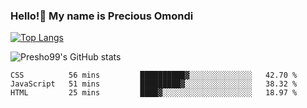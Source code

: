 ### Hello!👋 My name is Precious Omondi 

[![Top Langs](https://github-readme-stats.vercel.app/api/top-langs/?username=Presho99&langs_count=8&theme=dark)](https://github.com/Presho99/github-readme-stats)

![Presho99's GitHub stats](https://github-readme-stats.vercel.app/api?username=Presho99&show_icons=true&theme=dark)

<!--START_SECTION:waka-->

```text
CSS          56 mins         ██████████▓░░░░░░░░░░░░░░   42.70 %
JavaScript   51 mins         █████████▓░░░░░░░░░░░░░░░   38.32 %
HTML         25 mins         ████▓░░░░░░░░░░░░░░░░░░░░   18.97 %
```

<!--END_SECTION:waka-->

